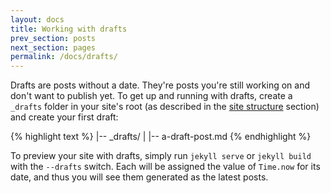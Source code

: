 ```yaml
---
layout: docs
title: Working with drafts
prev_section: posts
next_section: pages
permalink: /docs/drafts/
---
```


Drafts are posts without a date. They're posts you're still working on and don't want to
publish yet. To get up and running with drafts, create a `_drafts` folder in your site's
root (as described in the [site structure](/docs/structure/) section) and create your
first draft:

{% highlight text %}
|-- _drafts/
|   |-- a-draft-post.md
{% endhighlight %}

To preview your site with drafts, simply run `jekyll serve` or `jekyll build` with
the `--drafts` switch.  Each will be assigned the value of `Time.now`
for its date, and thus you will see them generated as the latest posts.

